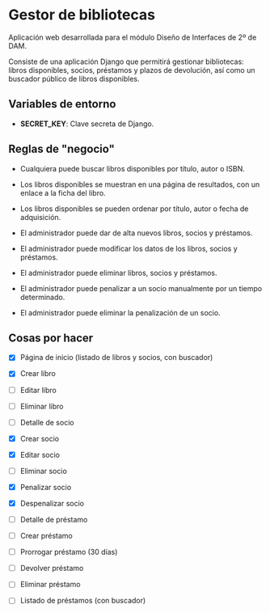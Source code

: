 # Gestor de bibliotecas

Aplicación web desarrollada para el módulo Diseño de Interfaces de 2º de DAM.

Consiste de una aplicación Django que permitirá gestionar bibliotecas: libros disponibles, socios,
préstamos y plazos de
devolución, así como un buscador público de libros disponibles.

## Variables de entorno

- **SECRET_KEY**: Clave secreta de Django.

## Reglas de "negocio"

- Cualquiera puede buscar libros disponibles por título, autor o ISBN.
- Los libros disponibles se muestran en una página de resultados, con un enlace a la ficha del libro.
- Los libros disponibles se pueden ordenar por título, autor o fecha de adquisición.

- El administrador puede dar de alta nuevos libros, socios y préstamos.
- El administrador puede modificar los datos de los libros, socios y préstamos.
- El administrador puede eliminar libros, socios y préstamos.
- El administrador puede penalizar a un socio manualmente por un tiempo determinado.
- El administrador puede eliminar la penalización de un socio.

## Cosas por hacer

- [X] Página de inicio (listado de libros y socios, con buscador)
- [X] Crear libro
- [ ] Editar libro
- [ ] Eliminar libro

- [ ] Detalle de socio
- [X] Crear socio
- [X] Editar socio
- [ ] Eliminar socio
- [X] Penalizar socio
- [X] Despenalizar socio

- [ ] Detalle de préstamo
- [ ] Crear préstamo
- [ ] Prorrogar préstamo (30 días)
- [ ] Devolver préstamo
- [ ] Eliminar préstamo
- [ ] Listado de préstamos (con buscador)
